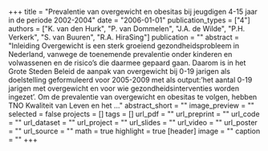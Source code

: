 +++
title = "Prevalentie van overgewicht en obesitas bij jeugdigen 4-15 jaar in de periode 2002-2004"
date = "2006-01-01"
publication_types = ["4"]
authors = ["K. van den Hurk", "P. van Dommelen", "J.A. de Wilde", "P.H. Verkerk", "S. van Buuren", "R.A. HiraSing"]
publication = ""
abstract = "Inleiding Overgewicht is een sterk groeiend gezondheidsprobleem in Nederland, vanwege de toenemende prevalentie onder kinderen en volwassenen en de risico’s die daarmee gepaard gaan. Daarom is in het Grote Steden Beleid de aanpak van overgewicht bij 0-19 jarigen als doelstelling geformuleerd voor 2005-2009 met als output:’het aantal 0-19 jarigen met overgewicht en voor wie gezondheidsinterventies worden ingezet’. Om de prevalentie van overgewicht en obesitas te volgen, hebben TNO Kwaliteit van Leven en het …"
abstract_short = ""
image_preview = ""
selected = false
projects = []
tags = []
url_pdf = ""
url_preprint = ""
url_code = ""
url_dataset = ""
url_project = ""
url_slides = ""
url_video = ""
url_poster = ""
url_source = ""
math = true
highlight = true
[header]
image = ""
caption = ""
+++
